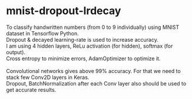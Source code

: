 # mnist-dropout-lrdecay

To classify handwritten numbers (from 0 to 9 individually) using MNIST dataset in Tensorflow Python.<br/>
Dropout & decayed learning-rate is used to increase accuracy.<br/>
I am using 4 hidden layers, ReLu activation (for hidden), softmax (for output).<br/>
Cross entropy to minimize errors, AdamOptimizer to optimize it.
<br/><br/>
Convolutional networks gives above 99% accuracy. For that we need to stack few Conv2D layers in Keras. <br/>
Dropout, BatchNormalization after each Conv layer also should be used to get accurate results.
